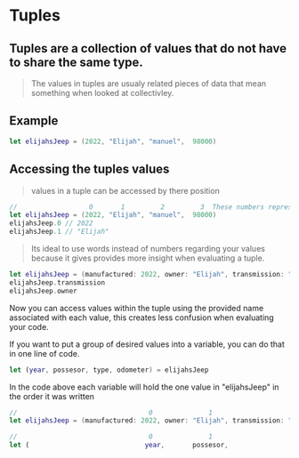 # Tuples

## Tuples are a collection of values that do not have to share the same type.

> The values in tuples are usualy related pieces of data that mean something when looked at collectivley. 

## Example

``` swift
let elijahsJeep = (2022, "Elijah", "manuel",  98000)

```

## Accessing the tuples values

> values in a tuple can be accessed by there position 

``` swift
//                  0       1         2         3  These numbers represent the position of each value in the tuple
let elijahsJeep = (2022, "Elijah", "manuel",  98000)
elijahsJeep.0 // 2022
elijahsJeep.1 // "Elijah"
```
> Its ideal to use words instead of numbers regarding your values because it gives provides more insight when evaluating a tuple. 

``` swift
let elijahsJeep = (manufactured: 2022, owner: "Elijah", transmission: "manuel", odometer: 98000)
elijahsJeep.transmission
elijahsJeep.owner
```
Now you can access values within the tuple using the provided name associated with each value, this creates less confusion when evaluating your code.

If you want to put a group of desired values into a variable, you can do that in one line of code.

``` swift
let (year, possesor, type, odometer) = elijahsJeep
```
In the code above each variable will hold the one value in "elijahsJeep" in the order it was written

``` swift
//                                 0              1                       2                  3
let elijahsJeep = (manufactured: 2022, owner: "Elijah", transmission: "manuel", odometer: 98000)

//                                 0              1                       2                  3
let (                             year,       possesor,                  type,             odometer    ) = elijahsJeep
```




